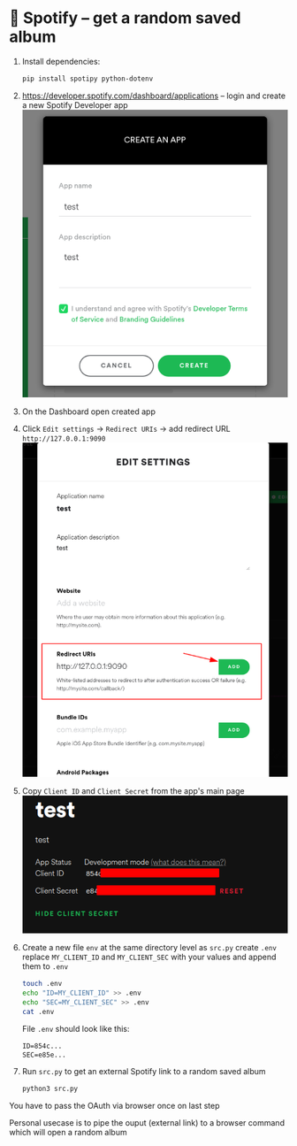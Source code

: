 # 🍃 Spotify – get a random saved album

1. Install dependencies:
	```sh
	pip install spotipy python-dotenv
	```
2. https://developer.spotify.com/dashboard/applications – login and create a new Spotify Developer app	
	![](pics/2021-11-14-17-30-46.png)

3. On the Dashboard open created app

4. Click `Edit settings` -> `Redirect URIs` -> add redirect URL `http://127.0.0.1:9090`
	![](pics/2021-11-14-17-36-37.png)

5. Copy `Client ID` and `Client Secret` from the app's main page
	![](pics/2021-11-14-17-32-40.png)

6. Create a new file `env` at the same directory level as `src.py`
	create `.env`
	replace `MY_CLIENT_ID` and `MY_CLIENT_SEC` with your values and append them to `.env`

	```bash
	touch .env
	echo "ID=MY_CLIENT_ID" >> .env
	echo "SEC=MY_CLIENT_SEC" >> .env
	cat .env
	```
	File `.env` should look like this:
	```
	ID=854c...
	SEC=e85e...
	```
7. Run `src.py` to get an external Spotify link to a random saved album
	```python
	python3 src.py
	```
You have to pass the OAuth via browser once on last step

Personal usecase is to pipe the ouput (external link) to a browser command which will open a random album
